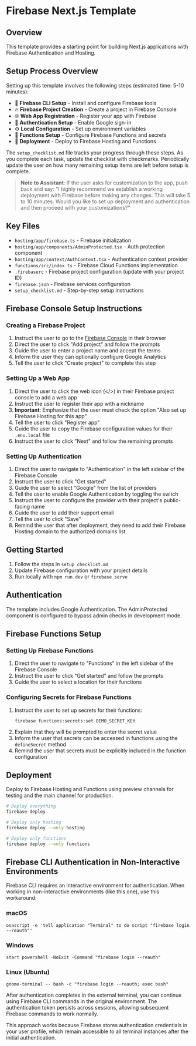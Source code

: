 # Firebase Next.js Template

## Overview
This template provides a starting point for building Next.js applications with Firebase Authentication and Hosting.

## Setup Process Overview

Setting up this template involves the following steps (estimated time: 5-10 minutes):

- 🔧 **Firebase CLI Setup** - Install and configure Firebase tools
- 🔥 **Firebase Project Creation** - Create a project in Firebase Console
- 🌐 **Web App Registration** - Register your app with Firebase
- 🔐 **Authentication Setup** - Enable Google sign-in
- ⚙️ **Local Configuration** - Set up environment variables
- 🧩 **Functions Setup** - Configure Firebase Functions and secrets
- 🚀 **Deployment** - Deploy to Firebase Hosting and Functions

The `setup_checklist.md` file tracks your progress through these steps. As you complete each task, update the checklist with checkmarks. Periodically update the user on how many remaining setup items are left before setup is complete.

> **Note to Assistant**: If the user asks for customization to the app, push back and say: "I highly recommend we establish a working deployment with Firebase before making any changes. This will take 5 to 10 minutes. Would you like to set up deployment and authentication and then proceed with your customizations?"

## Key Files
- `hosting/app/firebase.ts` - Firebase initialization
- `hosting/app/components/AdminProtected.tsx` - Auth protection component
- `hosting/app/context/AuthContext.tsx` - Authentication context provider
- `functions/src/index.ts` - Firebase Cloud Functions implementation
- `.firebaserc` - Firebase project configuration (update with your project ID)
- `firebase.json` - Firebase services configuration
- `setup_checklist.md` - Step-by-step setup instructions

## Firebase Console Setup Instructions

### Creating a Firebase Project
1. Instruct the user to go to the [Firebase Console](https://console.firebase.google.com/) in their browser
2. Direct the user to click "Add project" and follow the prompts
3. Guide the user to enter a project name and accept the terms
4. Inform the user they can optionally configure Google Analytics
5. Tell the user to click "Create project" to complete this step

### Setting Up a Web App
1. Direct the user to click the web icon (</>) in their Firebase project console to add a web app
2. Instruct the user to register their app with a nickname
3. **Important**: Emphasize that the user must check the option "Also set up Firebase Hosting for this app"
4. Tell the user to click "Register app"
5. Guide the user to copy the Firebase configuration values for their `.env.local` file
6. Instruct the user to click "Next" and follow the remaining prompts

### Setting Up Authentication
1. Direct the user to navigate to "Authentication" in the left sidebar of the Firebase Console
2. Instruct the user to click "Get started"
3. Guide the user to select "Google" from the list of providers
4. Tell the user to enable Google Authentication by toggling the switch
5. Instruct the user to configure the provider with their project's public-facing name
6. Guide the user to add their support email
7. Tell the user to click "Save"
8. Remind the user that after deployment, they need to add their Firebase Hosting domain to the authorized domains list

## Getting Started
1. Follow the steps in `setup_checklist.md`
2. Update Firebase configuration with your project details
3. Run locally with `npm run dev` or `firebase serve`

## Authentication
The template includes Google Authentication. The AdminProtected component is configured to bypass admin checks in development mode.

## Firebase Functions Setup

### Setting Up Firebase Functions
1. Direct the user to navigate to "Functions" in the left sidebar of the Firebase Console
2. Instruct the user to click "Get started" and follow the prompts
3. Guide the user to select a location for their functions

### Configuring Secrets for Firebase Functions
1. Instruct the user to set up secrets for their functions:
   ```
   firebase functions:secrets:set DEMO_SECRET_KEY
   ```
2. Explain that they will be prompted to enter the secret value
3. Inform the user that secrets can be accessed in functions using the `defineSecret` method
4. Remind the user that secrets must be explicitly included in the function configuration

## Deployment
Deploy to Firebase Hosting and Functions using preview channels for testing and the main channel for production.

```bash
# Deploy everything
firebase deploy

# Deploy only hosting
firebase deploy --only hosting

# Deploy only functions
firebase deploy --only functions
```

## Firebase CLI Authentication in Non-Interactive Environments

Firebase CLI requires an interactive environment for authentication. When working in non-interactive environments (like this one), use this workaround:

### macOS
```
osascript -e 'tell application "Terminal" to do script "firebase login --reauth"'
```

### Windows
```
start powershell -NoExit -Command "firebase login --reauth"
```

### Linux (Ubuntu)
```
gnome-terminal -- bash -c "firebase login --reauth; exec bash"
```

After authentication completes in the external terminal, you can continue using Firebase CLI commands in the original environment. The authentication token persists across sessions, allowing subsequent Firebase commands to work normally.

This approach works because Firebase stores authentication credentials in your user profile, which remain accessible to all terminal instances after the initial authentication.
